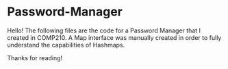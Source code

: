 # Password-Manager
Hello! The following files are the code for a Password Manager that I created in COMP210. A Map interface was manually created in order to fully understand the capabilities of Hashmaps.


Thanks for reading!
